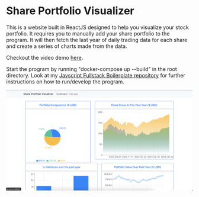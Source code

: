 # Share Portfolio Visualizer #

This is a website built in ReactJS designed to help you visualize your stock portfolio. It requires you
to manually add your share portfolio to the program. It will then fetch the last year of daily trading data for each share
and create a series of charts made from the data.

Checkout the video demo [here](https://youtu.be/iyRM1HXFVVA).

Start the program by running "docker-compose up --build" in the root directory. Look at my 
[Javscript Fullstack Boilerplate repository](https://github.com/jakeMartin1234/javascript-fullstack-boilerplate) for
further instructions on how to run/develop the program.

![image](./visualizer-screenshot.png)
